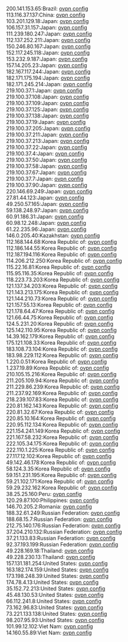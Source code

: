 200.141.153.65:Brazil: [ovpn config](vpn/200_141_153_65.ovpn)  
113.116.37.137:China: [ovpn config](vpn/113_116_37_137.ovpn)  
103.201.129.18:Japan: [ovpn config](vpn/103_201_129_18.ovpn)  
106.157.31.157:Japan: [ovpn config](vpn/106_157_31_157.ovpn)  
111.239.180.247:Japan: [ovpn config](vpn/111_239_180_247.ovpn)  
112.137.252.211:Japan: [ovpn config](vpn/112_137_252_211.ovpn)  
150.246.80.167:Japan: [ovpn config](vpn/150_246_80_167.ovpn)  
152.117.245.118:Japan: [ovpn config](vpn/152_117_245_118.ovpn)  
153.232.9.187:Japan: [ovpn config](vpn/153_232_9_187.ovpn)  
157.14.205.23:Japan: [ovpn config](vpn/157_14_205_23.ovpn)  
182.167.117.244:Japan: [ovpn config](vpn/182_167_117_244.ovpn)  
182.171.175.194:Japan: [ovpn config](vpn/182_171_175_194.ovpn)  
182.171.245.214:Japan: [ovpn config](vpn/182_171_245_214.ovpn)  
219.100.37.1:Japan: [ovpn config](vpn/219_100_37_1.ovpn)  
219.100.37.108:Japan: [ovpn config](vpn/219_100_37_108.ovpn)  
219.100.37.109:Japan: [ovpn config](vpn/219_100_37_109.ovpn)  
219.100.37.125:Japan: [ovpn config](vpn/219_100_37_125.ovpn)  
219.100.37.138:Japan: [ovpn config](vpn/219_100_37_138.ovpn)  
219.100.37.19:Japan: [ovpn config](vpn/219_100_37_19.ovpn)  
219.100.37.205:Japan: [ovpn config](vpn/219_100_37_205.ovpn)  
219.100.37.211:Japan: [ovpn config](vpn/219_100_37_211.ovpn)  
219.100.37.213:Japan: [ovpn config](vpn/219_100_37_213.ovpn)  
219.100.37.22:Japan: [ovpn config](vpn/219_100_37_22.ovpn)  
219.100.37.4:Japan: [ovpn config](vpn/219_100_37_4.ovpn)  
219.100.37.50:Japan: [ovpn config](vpn/219_100_37_50.ovpn)  
219.100.37.58:Japan: [ovpn config](vpn/219_100_37_58.ovpn)  
219.100.37.67:Japan: [ovpn config](vpn/219_100_37_67.ovpn)  
219.100.37.7:Japan: [ovpn config](vpn/219_100_37_7.ovpn)  
219.100.37.90:Japan: [ovpn config](vpn/219_100_37_90.ovpn)  
220.146.69.249:Japan: [ovpn config](vpn/220_146_69_249.ovpn)  
27.81.44.123:Japan: [ovpn config](vpn/27_81_44_123.ovpn)  
49.250.57.165:Japan: [ovpn config](vpn/49_250_57_165.ovpn)  
59.138.248.97:Japan: [ovpn config](vpn/59_138_248_97.ovpn)  
60.91.186.31:Japan: [ovpn config](vpn/60_91_186_31.ovpn)  
60.98.12.248:Japan: [ovpn config](vpn/60_98_12_248.ovpn)  
61.22.235.96:Japan: [ovpn config](vpn/61_22_235_96.ovpn)  
146.0.205.40:Kazakhstan: [ovpn config](vpn/146_0_205_40.ovpn)  
112.168.144.68:Korea Republic of: [ovpn config](vpn/112_168_144_68.ovpn)  
112.186.144.55:Korea Republic of: [ovpn config](vpn/112_186_144_55.ovpn)  
112.187.194.116:Korea Republic of: [ovpn config](vpn/112_187_194_116.ovpn)  
114.206.212.250:Korea Republic of: [ovpn config](vpn/114_206_212_250.ovpn)  
115.22.16.81:Korea Republic of: [ovpn config](vpn/115_22_16_81.ovpn)  
115.95.116.35:Korea Republic of: [ovpn config](vpn/115_95_116_35.ovpn)  
118.223.73.203:Korea Republic of: [ovpn config](vpn/118_223_73_203.ovpn)  
121.137.34.203:Korea Republic of: [ovpn config](vpn/121_137_34_203.ovpn)  
121.143.213.175:Korea Republic of: [ovpn config](vpn/121_143_213_175.ovpn)  
121.144.210.73:Korea Republic of: [ovpn config](vpn/121_144_210_73.ovpn)  
121.157.55.13:Korea Republic of: [ovpn config](vpn/121_157_55_13.ovpn)  
121.178.64.47:Korea Republic of: [ovpn config](vpn/121_178_64_47.ovpn)  
121.66.44.75:Korea Republic of: [ovpn config](vpn/121_66_44_75.ovpn)  
124.5.231.20:Korea Republic of: [ovpn config](vpn/124_5_231_20.ovpn)  
125.142.110.95:Korea Republic of: [ovpn config](vpn/125_142_110_95.ovpn)  
14.39.162.179:Korea Republic of: [ovpn config](vpn/14_39_162_179.ovpn)  
175.121.108.33:Korea Republic of: [ovpn config](vpn/175_121_108_33.ovpn)  
183.108.73.104:Korea Republic of: [ovpn config](vpn/183_108_73_104.ovpn)  
183.98.229.112:Korea Republic of: [ovpn config](vpn/183_98_229_112.ovpn)  
1.220.0.51:Korea Republic of: [ovpn config](vpn/1_220_0_51.ovpn)  
1.237.19.89:Korea Republic of: [ovpn config](vpn/1_237_19_89.ovpn)  
210.105.15.216:Korea Republic of: [ovpn config](vpn/210_105_15_216.ovpn)  
211.205.109.94:Korea Republic of: [ovpn config](vpn/211_205_109_94.ovpn)  
211.229.86.239:Korea Republic of: [ovpn config](vpn/211_229_86_239.ovpn)  
211.237.92.169:Korea Republic of: [ovpn config](vpn/211_237_92_169.ovpn)  
218.239.107.83:Korea Republic of: [ovpn config](vpn/218_239_107_83.ovpn)  
220.81.162.143:Korea Republic of: [ovpn config](vpn/220_81_162_143.ovpn)  
220.81.32.67:Korea Republic of: [ovpn config](vpn/220_81_32_67.ovpn)  
220.85.10.164:Korea Republic of: [ovpn config](vpn/220_85_10_164.ovpn)  
220.95.112.134:Korea Republic of: [ovpn config](vpn/220_95_112_134.ovpn)  
221.154.241.149:Korea Republic of: [ovpn config](vpn/221_154_241_149.ovpn)  
221.167.58.232:Korea Republic of: [ovpn config](vpn/221_167_58_232.ovpn)  
222.105.34.175:Korea Republic of: [ovpn config](vpn/222_105_34_175.ovpn)  
222.110.1.225:Korea Republic of: [ovpn config](vpn/222_110_1_225.ovpn)  
27.117.12.102:Korea Republic of: [ovpn config](vpn/27_117_12_102.ovpn)  
49.142.46.178:Korea Republic of: [ovpn config](vpn/49_142_46_178.ovpn)  
58.124.3.35:Korea Republic of: [ovpn config](vpn/58_124_3_35.ovpn)  
59.151.231.195:Korea Republic of: [ovpn config](vpn/59_151_231_195.ovpn)  
59.21.102.171:Korea Republic of: [ovpn config](vpn/59_21_102_171.ovpn)  
59.29.232.162:Korea Republic of: [ovpn config](vpn/59_29_232_162.ovpn)  
38.25.25.160:Peru: [ovpn config](vpn/38_25_25_160.ovpn)  
120.29.87.100:Philippines: [ovpn config](vpn/120_29_87_100.ovpn)  
146.70.205.2:Romania: [ovpn config](vpn/146_70_205_2.ovpn)  
188.32.61.249:Russian Federation: [ovpn config](vpn/188_32_61_249.ovpn)  
188.68.15.7:Russian Federation: [ovpn config](vpn/188_68_15_7.ovpn)  
212.75.140.176:Russian Federation: [ovpn config](vpn/212_75_140_176.ovpn)  
37.204.210.132:Russian Federation: [ovpn config](vpn/37_204_210_132.ovpn)  
37.21.133.83:Russian Federation: [ovpn config](vpn/37_21_133_83.ovpn)  
92.37.193.199:Russian Federation: [ovpn config](vpn/92_37_193_199.ovpn)  
49.228.169.18:Thailand: [ovpn config](vpn/49_228_169_18.ovpn)  
49.228.230.13:Thailand: [ovpn config](vpn/49_228_230_13.ovpn)  
157.131.181.254:United States: [ovpn config](vpn/157_131_181_254.ovpn)  
163.182.174.159:United States: [ovpn config](vpn/163_182_174_159.ovpn)  
173.198.248.39:United States: [ovpn config](vpn/173_198_248_39.ovpn)  
174.78.4.13:United States: [ovpn config](vpn/174_78_4_13.ovpn)  
35.152.72.213:United States: [ovpn config](vpn/35_152_72_213.ovpn)  
45.48.130.53:United States: [ovpn config](vpn/45_48_130_53.ovpn)  
66.112.241.8:United States: [ovpn config](vpn/66_112_241_8.ovpn)  
73.162.96.83:United States: [ovpn config](vpn/73_162_96_83.ovpn)  
73.221.133.138:United States: [ovpn config](vpn/73_221_133_138.ovpn)  
98.207.95.93:United States: [ovpn config](vpn/98_207_95_93.ovpn)  
101.99.12.102:Viet Nam: [ovpn config](vpn/101_99_12_102.ovpn)  
14.160.55.89:Viet Nam: [ovpn config](vpn/14_160_55_89.ovpn)  
